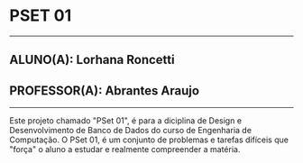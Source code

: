 # PSET 01
---
## ALUNO(A): Lorhana Roncetti 
## PROFESSOR(A): Abrantes Araujo
---
Este projeto chamado "PSet 01", é para a diciplina de Design e Desenvolvimento de Banco de Dados do curso de Engenharia de Computação.
O PSet 01, é um conjunto de problemas e tarefas difíceis que "força" o aluno a estudar e realmente compreender a matéria.


